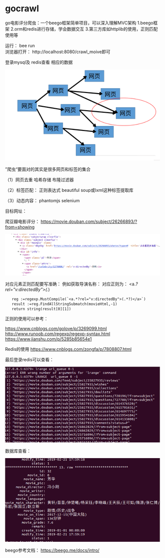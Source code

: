 # gocrawl
go电影评分爬虫：一个beego框架简单项目，可以深入理解MVC架构
1.beego框架
2.orm和redis进行存储，学会数据交互
3.第三方库如httplib的使用，正则匹配使用等

运行：
bee  run   
浏览器打开：
http://localhost:8080/crawl_moive即可  


登录mysql及 redis查看 相应的数据    

![1](https://github.com/xingyushu/gocrawl/blob/master/img-folder/01.png)


”爬虫“要面对的其实是很多网页和标签的集合 

（1）网页去重 哈希存储 布隆过滤器
  
（2）标签匹配：
   正则表达式
   beautiful soup或lxml这种标签提取库
   
（3）动态内容：
    phantomjs
    selenium

目标网址：

爬豆瓣电影评分：
https://movie.douban.com/subject/26266893/?from=showing

![2](https://github.com/xingyushu/gocrawl/blob/master/img-folder/02.png)


对应元素正则匹配要写准确：
例如获取导演名称：
  对应正则为：     <a.*?rel="v:directedBy">(.*)</a>
  ```
     reg :=regexp.MustCompile(`<a.*?rel="v:directedBy">(.*?)</a>`)
     result :=reg.FindAllStringSubmatch(movieHtml,-1)
     return string(result[0][1])
  ```  
正则的使用可以参考：  

https://www.cnblogs.com/golove/p/3269099.html
http://www.runoob.com/regexp/regexp-syntax.html
https://www.jianshu.com/p/5285b85654e1

Redis的使用 
https://www.cnblogs.com/zongfa/p/7808807.html

最后登录redis可以查看：

![3](https://github.com/xingyushu/gocrawl/blob/master/img-folder/03.png)

数据库查看：

![4](https://github.com/xingyushu/gocrawl/blob/master/img-folder/04.png)


beego参考文档：
https://beego.me/docs/intro/
